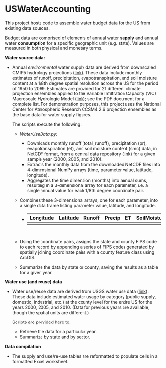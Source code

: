 # USWaterAccounting
This project hosts code to assemble water budget data for the US from existing data sources. 

Budget data are comprised of elements of annual water **supply** and annual water **consumption** for a specific geographic unit (e.g. state). Values are measured in both physical and monetary terms. 

**Water source data:**

- Annual *environmental* water supply data are derived from downscaled CMIP5 hydrology projections ([link](http://gdo-dcp.ucllnl.org/downscaled_cmip_projections/techmemo/BCSD5HydrologyMemo.pdf)). These data include monthly estimates of runoff, precipitation, evapotranspiration, and soil moisture content at a 1/8th degree spatial resolution across the US for the period of 1950 to 2099. Estimates are provided for 21 different climate projection ensembles applied to the Variable Infiltration Capacity (VIC) Macroscale Hydrologic Model ([link](http://vic.readthedocs.io/en/master/)); see the PDF document for a complete list. For demonstration purposes, this project uses the National Center for Atmospheric Research CCSM4 2.6 projection ensembles as the base data for water supply figures. 

  The scripts execute the following:

  - *WaterUseData.py:* 

    - Downloads monthly runoff (total_runoff), precipitation (pr), evapotranspiration (et), and soil moisture content (smc) data, in NetCDF format, from a central data repository ([link](http://bit.ly/2vjRfbv)) for a given sample year (2000, 2005, and 2010). 
    - Extracts the monthly data from the downloaded NetCDF files into 4-dimensional NumPy arrays (time, parameter value, latitude, longitude).
    - Aggregates the time dimension (months) into annual sums, resulting in a 3-dimensional array for each parameter, i.e. a single annual value for each 1/8th degree coordinate pair. 

  - Combines these 3-dimensional arrays, one for each parameter, into a single data frame listing parameter value, latitude, and longitude. 

    - | Longitude | Latitude | Runoff | Precip | ET   | SoilMoisture |
      | --------- | -------- | ------ | ------ | ---- | ------------ |
      |           |          |        |        |      |              |

      ​

  - Using the coordinate pairs, assigns the state and county FIPS code to each record by appending a series of FIPS codes generated by spatially joining coordinate pairs with a county feature class using ArcGIS. 

  - Summarize the data by state or county, saving the results as a table for a given year. 

**Water use (and reuse) data**

* Water use/reuse data are derived from USGS water use data ([link](https://water.usgs.gov/watuse/)). These data include estimated water usage by category (public supply, domestic, industrial, etc.) at the county level for the entire US for the years 2000, 2005, and 2010. (Data for previous years are available, though the spatial units are different.)

  Scripts are provided here to:

  * Retrieve the data for a particular year. 
  * Summarize by state and by sector.

**Data compilation**

* The supply and use/re-use tables are reformatted to populate cells in a formatted Excel worksheet. 